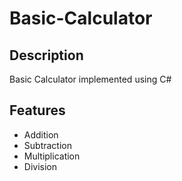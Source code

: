 # Basic-Calculator
## Description
Basic Calculator implemented using C#

## Features
- Addition
- Subtraction
- Multiplication
- Division
